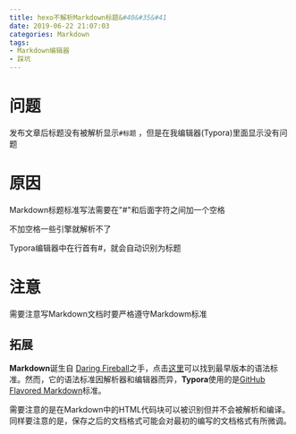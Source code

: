 ```yaml
---
title: hexo不解析Markdown标题&#40&#35&#41
date: 2019-06-22 21:07:03
categories: Markdown
tags: 
- Markdown编辑器
- 踩坑
---
```


# 问题

发布文章后标题没有被解析显示`#标题` ，但是在我编辑器(Typora)里面显示没有问题
<!-- more -->

# 原因

Markdown标题标准写法需要在"#"和后面字符之间加一个空格

不加空格一些引擎就解析不了

Typora编辑器中在行首有#，就会自动识别为标题

# 注意

需要注意写Markdown文档时要严格遵守Markdowm标准

## 拓展

**Markdown**诞生自 [Daring Fireball](https://link.zhihu.com/?target=http%3A//daringfireball.net/)之手，点击[这里](https://link.zhihu.com/?target=http%3A//daringfireball.net/projects/markdown/syntax)可以找到最早版本的语法标准。然而，它的语法标准因解析器和编辑器而异，**Typora**使用的是[GitHub Flavored Markdown](https://link.zhihu.com/?target=https%3A//help.github.com/articles/github-flavored-markdown/)标准。

需要注意的是在Markdown中的HTML代码块可以被识别但并不会被解析和编译。同样要注意的是，保存之后的文档格式可能会对最初的编写的文档格式有所微调。



